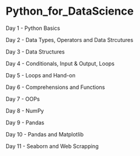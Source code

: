 # Python_for_DataScience

Day 1 - Python Basics

Day 2 - Data Types, Operators and Data Strcutures

Day 3 - Data Structures

Day 4 - Conditionals, Input & Output, Loops

Day 5 - Loops and Hand-on

Day 6 - Comprehensions and Functions

Day 7 - OOPs

Day 8 - NumPy

Day 9 - Pandas

Day 10 - Pandas and Matplotlib

Day 11 - Seaborn and Web Scrapping
